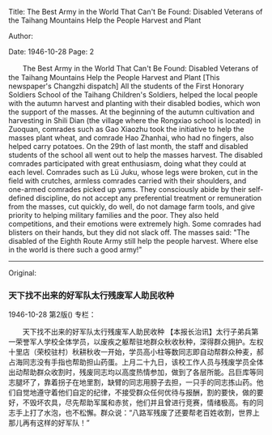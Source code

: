 Title: The Best Army in the World That Can't Be Found: Disabled Veterans of the Taihang Mountains Help the People Harvest and Plant

Author:

Date: 1946-10-28
Page: 2

　　The Best Army in the World That Can't Be Found: Disabled Veterans of the Taihang Mountains Help the People Harvest and Plant
    [This newspaper's Changzhi dispatch] All the students of the First Honorary Soldiers School of the Taihang Children's Soldiers, helped the local people with the autumn harvest and planting with their disabled bodies, which won the support of the masses. At the beginning of the autumn cultivation and harvesting in Shili Dian (the village where the Rongxiao school is located) in Zuoquan, comrades such as Gao Xiaozhu took the initiative to help the masses plant wheat, and comrade Hao Zhanhai, who had no fingers, also helped carry potatoes. On the 29th of last month, the staff and disabled students of the school all went out to help the masses harvest. The disabled comrades participated with great enthusiasm, doing what they could at each level. Comrades such as Lü Juku, whose legs were broken, cut in the field with crutches, armless comrades carried with their shoulders, and one-armed comrades picked up yams. They consciously abide by their self-defined discipline, do not accept any preferential treatment or remuneration from the masses, cut quickly, do well, do not damage farm tools, and give priority to helping military families and the poor. They also held competitions, and their emotions were extremely high. Some comrades had blisters on their hands, but they did not slack off. The masses said: "The disabled of the Eighth Route Army still help the people harvest. Where else in the world is there such a good army!"



<hr /> 

Original: 


### 天下找不出来的好军队太行残废军人助民收种

1946-10-28
第2版()
专栏：

　　天下找不出来的好军队太行残废军人助民收种
    【本报长治讯】太行子弟兵第一荣誉军人学校全体学员，以废疾之躯帮驻地群众秋收秋种，深得群众拥护。左权十里店（荣校驻村）秋耕秋收一开始，学员高小柱等数同志即自动帮群众种麦，郝占海同志没有手指也帮助担山药蛋。上月二十九日，该校工作人员与残废学员全体出动帮助群众收割时，残废同志均以高度热情参加，做到了各层所能。吕巨库等同志腿坏了，靠着拐子在地里割，缺臂的同志用膀子去担，一只手的同志拣山药。他们自觉地遵守着他们自定的纪律，不接受群众任何优待与报酬，割的要快，做的要好，不毁坏农具，尽先帮助军属和赤贫，他们并且曾进行竞赛，情绪极高。有的同志手上打了水泡，也不松懈。群众说：“八路军残废了还要帮老百姓收割，世界上那儿再有这样的好军队！”
